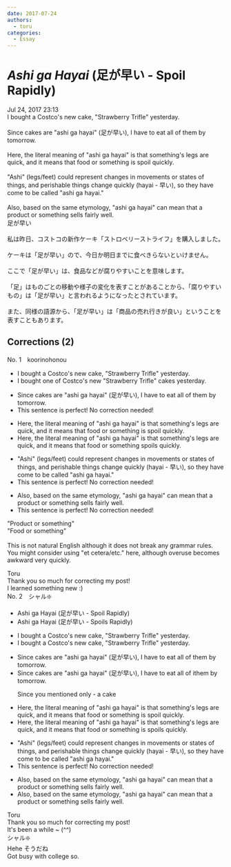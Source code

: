 ```yaml
---
date: 2017-07-24
authors:
  - toru
categories:
  - Essay
---
```


<h1 id="subject_show"><strong><em>Ashi ga Hayai</strong></em> (足が早い - Spoil Rapidly)</h1>
<div class="date">Jul 24, 2017 23:13</div>
<div id="post"><div id="body_show_ori">
I bought a Costco's new cake, "Strawberry Trifle" yesterday.<br/><br/>Since cakes are "ashi ga hayai" (足が早い), I have to eat all of them by tomorrow.<br/><br/>Here, the literal meaning of "ashi ga hayai" is that something's legs are quick, and it means that food or something is spoil quickly.<br/><br/>"Ashi" (legs/feet) could represent changes in movements or states of things, and perishable things change quickly (hayai - 早い), so they have come to be called "ashi ga hayai."<br/><br/>Also, based on the same etymology, "ashi ga hayai" can mean that a product or something sells fairly well.
</div></div>

<!-- more -->

<div id="post_ja"><div id="body_show_mo">
足が早い<br/><br/>私は昨日、コストコの新作ケーキ「ストロベリーストライフ」を購入しました。<br/><br/>ケーキは「足が早い」ので、今日か明日までに食べきらないといけません。<br/><br/>ここで「足が早い」は、食品などが腐りやすいことを意味します。<br/><br/>「足」はものごとの移動や様子の変化を表すことがあることから、「腐りやすいもの」は「足が早い」と言われるようになったとされています。<br/><br/>また、同様の語源から、「足が早い」は「商品の売れ行きが良い」ということを表すこともあります。
</div></div>

## Corrections (2)
<div id="block"><div class="first_name"> No. 1　<span class="just_name">koorinohonou</span></div><div id="block2">
<ul class="correction_field">
<li class="incorrect">I bought a Costco's new cake, "Strawberry Trifle" yesterday.</li>
<li class="corrected correct">
I bought <span class="f_blue">one of Costco's new "Strawberry Trifle" cakes</span> yesterday.
</li>
</ul>
<ul class="correction_field">
<li class="incorrect">Since cakes are "ashi ga hayai" (足が早い), I have to eat all of them by tomorrow.</li>
<li class="corrected perfect">This sentence is perfect! No correction needed!</li>
</ul>
<ul class="correction_field">
<li class="incorrect">Here, the literal meaning of "ashi ga hayai" is that something's legs are quick, and it means that food or something is spoil quickly.</li>
<li class="corrected correct">
Here, the literal meaning of "ashi ga hayai" is that something's legs are quick, and it means that food or something <span class="f_blue">spoils</span> quickly.
</li>
</ul>
<ul class="correction_field">
<li class="incorrect">"Ashi" (legs/feet) could represent changes in movements or states of things, and perishable things change quickly (hayai - 早い), so they have come to be called "ashi ga hayai."</li>
<li class="corrected perfect">This sentence is perfect! No correction needed!</li>
</ul>
<ul class="correction_field">
<li class="incorrect">Also, based on the same etymology, "ashi ga hayai" can mean that a product or something sells fairly well.</li>
<li class="corrected perfect">This sentence is perfect! No correction needed!</li>
</ul>
<p class="comment_small">
 "Product or something"
 <br/>
 "Food or something"
 <br/>
 <br/>
 This is not natural English although it does not break any grammar rules.  You might consider using "et cetera/etc." here, although overuse becomes awkward very quickly.
</p>

</div><div class="name"><span class="just_name">Toru</span><br>
Thank you so much for correcting my post!<br/>I learned something new :)
</div>
</div>
<div id="block"><div class="first_name"> No. 2　<span class="just_name">シャル❇️</span></div><div id="block2">
<ul class="correction_field">
<li class="incorrect">Ashi ga Hayai (足が早い - Spoil Rapidly)</li>
<li class="corrected correct">
Ashi ga Hayai (足が早い - Spoil<span class="f_red">s</span> Rapidly)
</li>
</ul>
<ul class="correction_field">
<li class="incorrect">I bought a Costco's new cake, "Strawberry Trifle" yesterday.</li>
<li class="corrected correct">
I bought <span class="f_gray"><span class="sline">a </span></span>Costco's new cake, "Strawberry Trifle" yesterday.
</li>
</ul>
<ul class="correction_field">
<li class="incorrect">Since cakes are "ashi ga hayai" (足が早い), I have to eat all of them by tomorrow.</li>
<li class="corrected correct">
Since cakes are "ashi ga hayai" (足が早い), I have to eat <span class="f_gray"><span class="sline">all of </span></span><span class="f_red">i</span>t<span class="f_gray"><span class="sline">hem</span></span> by tomorrow.
<p class="correction_comment">Since you mentioned only - a cake</p>
</li>
</ul>
<ul class="correction_field">
<li class="incorrect">Here, the literal meaning of "ashi ga hayai" is that something's legs are quick, and it means that food or something is spoil quickly.</li>
<li class="corrected correct">
Here, the literal meaning of "ashi ga hayai" is that something's legs are quick, and it means that food <span class="f_gray"><span class="sline">or</span></span> s<span class="f_gray"><span class="sline">omething is s</span></span>poil<span class="f_red">s</span> quickly.
</li>
</ul>
<ul class="correction_field">
<li class="incorrect">"Ashi" (legs/feet) could represent changes in movements or states of things, and perishable things change quickly (hayai - 早い), so they have come to be called "ashi ga hayai."</li>
<li class="corrected perfect">This sentence is perfect! No correction needed!</li>
</ul>
<ul class="correction_field">
<li class="incorrect">Also, based on the same etymology, "ashi ga hayai" can mean that a product or something sells fairly well.</li>
<li class="corrected correct">
Also, based on the same etymology, "ashi ga hayai" can mean that a product <span class="f_gray"><span class="sline">or </span></span>s<span class="f_gray"><span class="sline">om</span></span>e<span class="f_gray"><span class="sline">thing se</span></span>lls fairly well.
</li>
</ul>
</div><div class="name"><span class="just_name">Toru</span><br>
Thank you so much for correcting my post!<br/>It's been a while ~ (^^)
</div>
<div class="name"><span class="just_name">シャル❇️</span><br>
Hehe そうだね<br/>Got busy with college so. 
</div>
</div>

